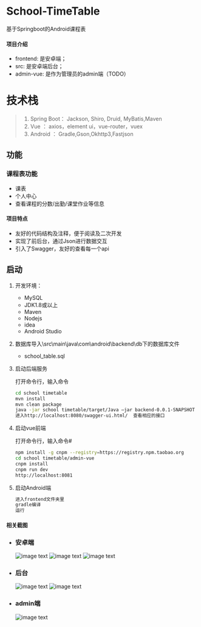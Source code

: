 # School-TimeTable
基于Springboot的Android课程表

#### 项目介绍

- frontend: 是安卓端；
- src: 是安卓端后台；
- admin-vue: 是作为管理员的admin端（TODO）

# 技术栈
> 1. Spring Boot： Jackson, Shiro, Druid, MyBatis,Maven
> 2. Vue ：          axios，element ui，vue-router，vuex
> 3. Android ：   Gradle,Gson,Okhttp3,Fastjson



## 功能

### 课程表功能

* 课表
* 个人中心
* 查看课程的分数/出勤/课堂作业等信息

#### 项目特点
- 友好的代码结构及注释，便于阅读及二次开发
- 实现了前后台，通过Json进行数据交互
- 引入了Swagger，友好的查看每一个api
## 启动

1. 开发环境：
    * MySQL
    * JDK1.8或以上
    * Maven
    * Nodejs
    * idea
    * Android Studio
    
2. 数据库导入\src\main\java\com\android\backend\db下的数据库文件
    * school_table.sql

3. 启动后端服务

    打开命令行，输入命令
     ```bash
    cd school timetable
    mvn install
    mvn clean package
    java -jar school timetable/target/Java –jar backend-0.0.1-SNAPSHOT
    进入http://localhost:8080/swagger-ui.html/  查看相应的接口
    ```
    
4. 启动vue前端

    打开命令行，输入命令#
     ```bash
    npm install -g cnpm --registry=https://registry.npm.taobao.org
    cd school timetable/admin-vue
    cnpm install
    cnpm run dev   
    http://localhost:8081
   
    ```
     
5. 启动Android端
    ```bash
    进入frontend文件夹里
    gradle编译
    运行
    ```
  
  #### 相关截图

- ### 安卓端

  ![image text](https://raw.githubusercontent.com/kiwi5691/School-TimeTable/adapter/screenShot/login.png)
  ![image text](https://raw.githubusercontent.com/kiwi5691/School-TimeTable/adapter/screenShot/courseDetail.png)
  ![image text](https://raw.githubusercontent.com/kiwi5691/School-TimeTable/adapter/screenShot/table.png)

- ### 后台

  ![image text](https://raw.githubusercontent.com/kiwi5691/School-TimeTable/adapter/screenShot/swagger.png)
  ![image text](https://raw.githubusercontent.com/kiwi5691/School-TimeTable/adapter/screenShot/swagge.png)
  
- ### admin端

  ![image text](https://raw.githubusercontent.com/kiwi5691/School-TimeTable/adapter/screenShot/vue.png)

